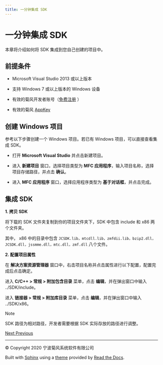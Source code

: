 ```yaml
---
title: 一分钟集成 SDK
---
```

# 一分钟集成 SDK

本章将介绍如何将 SDK 集成到您自己创建的项目中。



## 前提条件

  - Microsoft Visual Studio 2013 或以上版本

  - 支持 Windows 7 或以上版本的 Windows 设备

  - 有效的菊风开发者账号（[免费注册](http:///developer.juphoon.com/signup) ）

  - 有效的菊风 [AppKey](https://developer.juphoon.com/cn/document/V2.1/create-application.php)





## 创建 Windows 项目

参考以下步骤创建一个 Windows 项目。若已有 Windows 项目，可以直接查看集成 SDK。

  - 打开 **Microsoft Visual Studio** 并点击新建项目。

  - 进入 **新建项目** 窗口，选择项目类型为 **MFC 应用程序**，输入项目名称，选择项目存储路径，并点击 **确认**。

  - 进入 **MFC 应用程序** 窗口，选择应用程序类型为 **基于对话框**，并点击完成。





## 集成 SDK

**1. 拷贝 SDK**

将下载的 SDK 文件夹复制到你的项目文件夹下，SDK 中包含 include 和 x86 两个文件夹。

其中， x86 中的目录中包含
`JCSDK.lib，mtcdll.lib，zmfdii.lib，bzip2.dll，JCSDK.dll，jssmme.dll，mtc.dll，zmf.dll`
八个文件。

**2. 配置项目属性**

在 **解决方案资源管理器** 窗口中，右击项目名称并点击属性进行以下配置，配置完成后点击确定。

进入 **C/C++ \> 常规 \> 附加包含目录** 菜单，点击 **编辑**，并在弹出窗口中输入 ../SDK/include。

进入 **链接器 \> 常规 \> 附加库目录** 菜单，点击 **编辑**，并在弹出窗口中输入 ../SDK/x86。



Note

SDK 路径为相对路径，开发者需要根据 SDK 实际存放的路径进行调整。













[Next
](../../04_basic_func/index.html "视频互动直播")
[
Previous](00_run_demo.html "一分钟跑通 Demo")



-----



© Copyright 2020 宁波菊风系统软件有限公司



Built with [Sphinx](http://sphinx-doc.org/) using a
[theme](https://github.com/rtfd/sphinx_rtd_theme) provided by [Read the
Docs](https://readthedocs.org).








